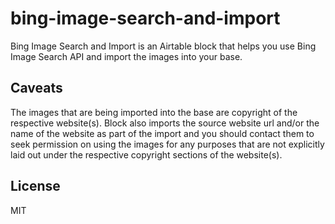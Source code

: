 # bing-image-search-and-import

Bing Image Search and Import is an Airtable block that helps you use Bing Image Search API and import the images into your base. 

## Caveats
The images that are being imported into the base are copyright of the respective website(s). Block also imports the source website url and/or the name of the website as part of the import and you should contact them to seek permission on using the images for any purposes that are not explicitly laid out under the respective copyright sections of the website(s).

## License

MIT
